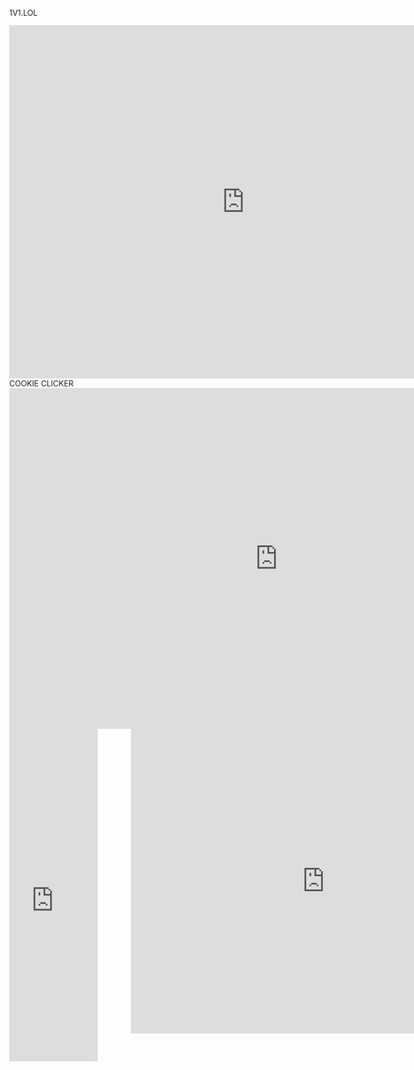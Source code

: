 1V1.LOL
<html><head><base target="_blank"></head><body><div style="display: flex; justify-content: space-between; margin: 0; padding: 0;">
  <div style="flex-direction: column;">
    <iframe src="https://1v1lolunblocked.com/games/1v1-lol/index.html" width="850" height="638" marginwidth="0" marginheight="0" hspace="0" vspace="0" frameborder="0" scrolling="no" webkitallowfullscreen="true" mozallowfullscreen="true" msallowfullscreen="true" allowfullscreen="true"></iframe>
  </div>
  <div style="flex-direction: column; margin-left: 60px;">
    <iframe src="https://lablockedgames.com/160x600.html" width="160" height="600" marginwidth="0" marginheight="0" hspace="0" vspace="0" frameborder="0" scrolling="no" webkitallowfullscreen="true" mozallowfullscreen="true" msallowfullscreen="true" allowfullscreen="true"></iframe>
  </div>
</div></body></html>
COOKIE CLICKER                                                                                                                                                                                            
<html><head><base target="_blank"></head><body><div style="display: flex; justify-content: space-between; margin: 0; padding: 0;">
  <div style="flex-direction: column;">
    <iframe src="https://lablockedgames.com/funblocked/cookie-clicker/index.html" width="970" height="615" marginwidth="0" marginheight="0" hspace="0" vspace="0" frameborder="0" scrolling="no" webkitallowfullscreen="true" mozallowfullscreen="true" msallowfullscreen="true" allowfullscreen="true"></iframe>
  </div>
</div></body></html>
<html><head><base target="_blank"></head><body><div style="display: flex; justify-content: space-between; margin: 0; padding: 0;">
  <div style="flex-direction: column; margin-right: 60px;">
    <iframe src="https://lablockedgames.com/160x600.html" width="160" height="600" marginwidth="0" marginheight="0" hspace="0" vspace="0" frameborder="0" scrolling="no" webkitallowfullscreen="true" mozallowfullscreen="true" msallowfullscreen="true" allowfullscreen="true"></iframe>
  </div>
  <div style="flex-direction: column;">
    <iframe src="https://lablockedgames.com/funblocked/tunnel-rush-h/index.html" width="700" height="550" marginwidth="0" marginheight="0" hspace="0" vspace="0" frameborder="0" scrolling="no" webkitallowfullscreen="true" mozallowfullscreen="true" msallowfullscreen="true" allowfullscreen="true"></iframe>
  </div>
  <div style="flex-direction: column; margin-left: 60px;">
    <iframe src="https://lablockedgames.com/160x600.html" width="160" height="600" marginwidth="0" marginheight="0" hspace="0" vspace="0" frameborder="0" scrolling="no" webkitallowfullscreen="true" mozallowfullscreen="true" msallowfullscreen="true" allowfullscreen="true"></iframe>
  </div>
</div></body></html>
